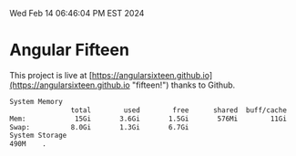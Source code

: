 Wed Feb 14 06:46:04 PM EST 2024

# Angular Fifteen


This project is live at [https://angularsixteen.github.io](https://angularsixteen.github.io "fifteen!") thanks to Github.

```bash
System Memory
               total        used        free      shared  buff/cache   available
Mem:            15Gi       3.6Gi       1.5Gi       576Mi        11Gi        11Gi
Swap:          8.0Gi       1.3Gi       6.7Gi
System Storage
490M	.
```
